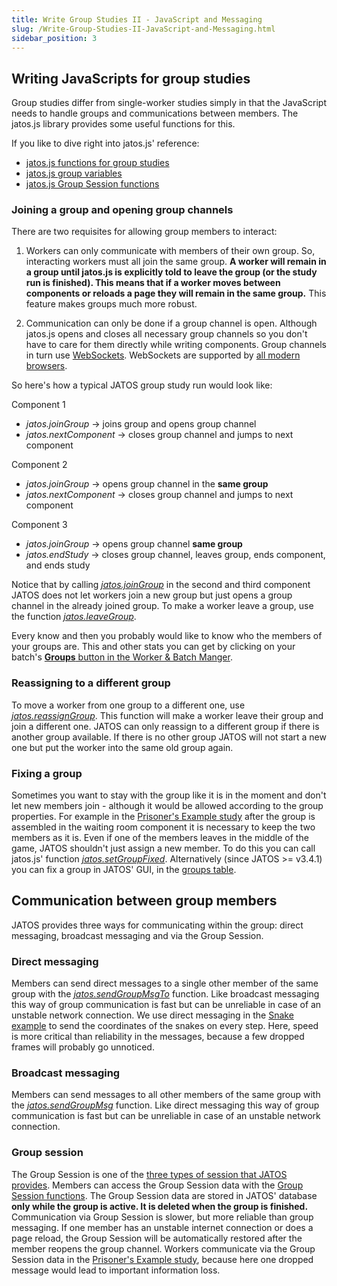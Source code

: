 ```yaml
---
title: Write Group Studies II - JavaScript and Messaging
slug: /Write-Group-Studies-II-JavaScript-and-Messaging.html
sidebar_position: 3
---
```


## Writing JavaScripts for group studies

Group studies differ from single-worker studies simply in that the JavaScript needs to handle groups and communications between members. The jatos.js library provides some useful functions for this.

If you like to dive right into jatos.js' reference:

* [jatos.js functions for group studies](jatos.js-Reference.html#functions-for-group-studies)
* [jatos.js group variables](jatos.js-Reference.html#group-variables)
* [jatos.js Group Session functions](jatos.js-Reference.html#functions-to-access-the-group-session)

### Joining a group and opening group channels

There are two requisites for allowing group members to interact:

1. Workers can only communicate with members of their own group. So, interacting workers must all join the same group. 
**A worker will remain in a group until jatos.js is explicitly told to leave the group (or the study run is finished). This means that if a worker moves between components or reloads a page they will remain in the same group.** This feature makes groups much more robust. 

1. Communication can only be done if a group channel is open. Although jatos.js opens and closes all necessary group channels so you don't have to care for them directly while writing components. Group channels in turn use [WebSockets](https://en.wikipedia.org/wiki/WebSocket). WebSockets are supported by [all modern browsers](http://caniuse.com/#feat=websockets). 

So here's how a typical JATOS group study run would look like:

Component 1

  * _jatos.joinGroup_ -> joins group and opens group channel
  * _jatos.nextComponent_ -> closes group channel and jumps to next component

Component 2

  * _jatos.joinGroup_ -> opens group channel in the **same group**
  * _jatos.nextComponent_ -> closes group channel and jumps to next component

Component 3

  * _jatos.joinGroup_ -> opens group channel **same group**
  * _jatos.endStudy_ -> closes group channel, leaves group, ends component, and ends study

Notice that by calling _[jatos.joinGroup](jatos.js-Reference.html#jatosjoingroupcallbacks)_ in the second and third component JATOS does not let workers join a new group but just  opens a group channel in the already joined group. To make a worker leave a group,  use the function [_jatos.leaveGroup_](jatos.js-Reference.html#jatosleavegroup).

Every know and then you probably would like to know who the members of your groups are. This and other stats you can get by clicking on your batch's [**Groups** button in the Worker & Batch Manger](/Run-your-Study-with-Worker-and-Batch-Manager.html#groups-since-v331).

### Reassigning to a different group

To move a worker from one group to a different one, use [_jatos.reassignGroup_](jatos.js-Reference.html#jatosreassigngroup). This function will make a worker leave their group and join a different one. JATOS can only reassign to a different group if there is another group available. If there is no other group JATOS will not start a new one but put the worker into the same old group again.  

### Fixing a group

Sometimes you want to stay with the group like it is in the moment and don't let new members join - although it would be allowed according to the group properties. For example in the [Prisoner's Example study](Example-Studies.html#prisoners-dilemma) after the group is assembled in the waiting room component it is necessary to keep the two members as it is. Even if one of the members leaves in the middle of the game, JATOS shouldn't just assign a new member. To do this you can call jatos.js' function [_jatos.setGroupFixed_](jatos.js-Reference.html#jatossetgroupfixed). Alternatively (since JATOS >= v3.4.1) you can fix a group in JATOS' GUI, in the [groups table](/Run-your-Study-with-Worker-and-Batch-Manager.html#groups-since-v331). 

## Communication between group members

JATOS provides three ways for communicating within the group: direct messaging, broadcast messaging and via the Group Session.

### Direct messaging
Members can send direct messages to a single other member of the same group with the [_jatos.sendGroupMsgTo_](jatos.js-Reference.html#jatossendgroupmsgto) function. Like broadcast messaging this way of group communication is fast but can be unreliable in case of an unstable network connection. We use direct messaging in the [Snake example](Example-Studies.html#snake) to send the coordinates of the snakes on every step. Here, speed is more critical than reliability in the messages, because a few dropped frames will probably go unnoticed. 

### Broadcast messaging
Members can send messages to all other members of the same group with the [_jatos.sendGroupMsg_](jatos.js-Reference.html#jatossendgroupmsg) function. Like direct messaging this way of group communication is fast but can be unreliable in case of an unstable network connection.

### Group session
The Group Session is one of the [three types of session that JATOS provides](Session-Data-Three-Types.html). Members can access the Group Session data with the [Group Session functions](jatos.js-Reference.html#functions-to-access-the-group-session). The Group Session data are stored in JATOS' database **only while the group is active. It is deleted when the group is finished.** Communication via Group Session is slower, but more reliable than group messaging. If one member has an unstable internet connection or does a page reload, the Group Session will be automatically restored after the member reopens the group channel. Workers communicate via the Group Session data in the [Prisoner's Example study](Example-Studies.html#prisoners-dilemma), because here one dropped message would lead to important information loss.
